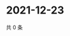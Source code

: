 # 2021-12-23

共 0 条

<!-- BEGIN WEIBO -->
<!-- 最后更新时间 Thu Dec 23 2021 23:09:20 GMT+0800 (China Standard Time) -->

<!-- END WEIBO -->
